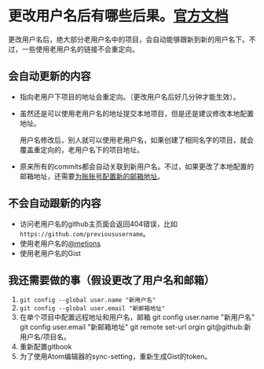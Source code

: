 # 更改用户名后有哪些后果。[官方文档](https://help.github.com/articles/what-happens-when-i-change-my-username/)

更改用户名后，绝大部分老用户名中的项目，会自动能够跟新到新的用户名下。不过，一些使用老用户名的链接不会重定向。

## 会自动更新的内容

-   指向老用户下项目的地址会重定向。（更改用户名后好几分钟才能生效）。
-   虽然还是可以使用老用户名的地址提交本地项目，但是还是建议修改本地配置地址。

    用户名修改后，别人就可以使用老用户名，如果创建了相同名字的项目，就会覆盖重定向的，老用户名下的项目地址。

-   原来所有的commits都会自动关联到新用户名。不过，如果更改了本地配置的邮箱地址，还需要[为账账号配置新的邮箱地址](https://help.github.com/articles/adding-an-email-address-to-your-github-account/)。

## 不会自动跟新的内容

-   访问老用户名的github主页面会返回404错误，比如`https://github.com/previoususername`。
-   使用老用户名的[@metions](https://help.github.com/articles/basic-writing-and-formatting-syntax/#mentioning-users-and-teams)
-   使用老用户名的Gist

## 我还需要做的事（假设更改了用户名和邮箱）

1.  `git config --global user.name "新用户名"`
2.  `git config --global user.email "新邮箱地址"`
3.  在单个项目中配置远程地址和用户名，邮箱
    	git config user.name "新用户名"
    	git config user.email "新邮箱地址"
    	git remote set-url orgin git@github:新用户名/项目名。
4.  重新配置gitbook
5.  为了使用Atom编辑器的sync-setting，重新生成Gist的token。  

